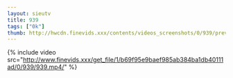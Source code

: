 ```yaml
--- 
layout: sieutv
title: 939
tags: ["0k"]
thumb: http://hwcdn.finevids.xxx/contents/videos_screenshots/0/939/preview.mp4.jpg
---
```

{% include video src="http://www.finevids.xxx/get_file/1/b69f95e9baef985ab384ba1db40111ad/0/939/939.mp4/" %} 
